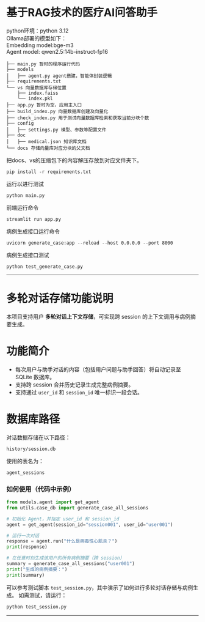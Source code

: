 # 基于RAG技术的医疗AI问答助手
python环境：python 3.12  
Ollama部署的模型如下：  
Embedding model:bge-m3  
Agent model: qwen2.5:14b-instruct-fp16  

```
├── main.py 暂时的程序运行代码 
├── models 
│   ├── agent.py agent搭建，智能体封装逻辑 
├── requirements.txt
└── vs 向量数据库存储位置
    ├── index.faiss
    └── index.pkl
├── app.py 暂时为空，应用主入口
├── build_index.py 向量数据库创建及向量化
├── check_index.py 用于测试向量数据库检索和获取当前分块个数
├── config
│   ├── settings.py 模型、参数等配置文件
├── doc
│   ├── medical.json 知识库文档
└── docs 存储向量库对应分块的父文档
```
把docs、vs的压缩包下的内容解压存放到对应文件夹下。
```
pip install -r requirements.txt
```
运行以进行测试
```
python main.py
```
前端运行命令  
```
streamlit run app.py
```
病例生成接口运行命令  
```
uvicorn generate_case:app --reload --host 0.0.0.0 --port 8000
```
病例生成接口测试  
```
python test_generate_case.py
```

---

# 多轮对话存储功能说明

本项目支持用户 **多轮对话上下文存储**，可实现跨 session 的上下文调用与病例摘要生成。

# 功能简介

* 每次用户与助手对话的内容（包括用户问题与助手回答）将自动记录至 SQLite 数据库。
* 支持跨 session 合并历史记录生成完整病例摘要。
* 支持通过 `user_id` 和 `session_id` 唯一标识一段会话。

# 数据库路径

对话数据存储在以下路径：

```
history/session.db
```

使用的表名为：

```
agent_sessions
```

### 如何使用（代码中示例）

```python
from models.agent import get_agent
from utils.case_db import generate_case_all_sessions

# 初始化 Agent，并指定 user_id 和 session_id
agent = get_agent(session_id="session001", user_id="user001")

# 运行一次对话
response = agent.run("什么是病毒性心肌炎？")
print(response)

# 在任意时刻生成该用户的所有病例摘要（跨 session）
summary = generate_case_all_sessions("user001")
print("生成的病例摘要：")
print(summary)
```

可以参考测试脚本 `test_session.py`，其中演示了如何进行多轮对话存储与病例生成。
如需测试，请运行：

```bash
python test_session.py
```

---


